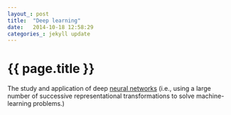 ```yaml
---
layout_: post
title:  "Deep learning"
date:   2014-10-18 12:58:29
categories_: jekyll update
---
```


# {{ page.title }}

The study and application of deep [neural networks](/ai/glossary/neural-network.html) (i.e., using a large number of successive representational 
transformations to solve machine-learning problems.)